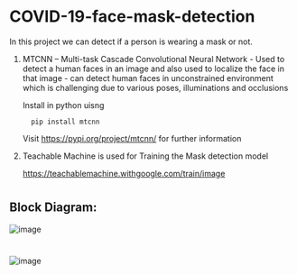 # COVID-19-face-mask-detection

In this project we can detect if a person is wearing a mask or not.
   
  1) MTCNN – Multi-task Cascade Convolutional Neural Network
    - Used to detect a human faces in an image and also used to localize the face in that image
    - can detect human faces in unconstrained environment which is challenging due to various poses, illuminations and occlusions
 
        Install in python uisng
           
           pip install mtcnn
           
        Visit https://pypi.org/project/mtcnn/ for further information

  2) Teachable Machine is used for Training the Mask detection model 
  
     https://teachablemachine.withgoogle.com/train/image

#
## Block Diagram:
![image](https://user-images.githubusercontent.com/84563214/121014732-ecc1d280-c7b7-11eb-9f5b-1ce913870a0e.png)


#
## 
![image](https://user-images.githubusercontent.com/84563214/121014578-c4d26f00-c7b7-11eb-8e5b-38184f8cb8b9.png)
